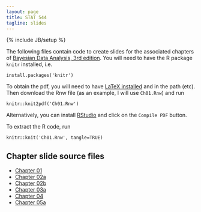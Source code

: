 ```yaml
---
layout: page
title: STAT 544
tagline: slides
---
```

{% include JB/setup %}

The following files contain code to create slides for the associated chapters of [Bayesian Data Analysis, 3rd edition](../textbook.html). You will need to have the R package `knitr` installed, i.e. 

    install.packages('knitr')

To obtain the pdf, you will need to have [LaTeX installed](http://en.wikibooks.org/wiki/LaTeX/Installation) and in the path (etc). Then download the Rnw file (as an example, I will use `Ch01.Rnw`) and run

    knitr::knit2pdf('Ch01.Rnw')

Alternatively, you can install [RStudio](http://www.rstudio.com/) and click on the `Compile PDF` button.

To extract the R code, run 

    knitr::knit('Ch01.Rnw', tangle=TRUE)

## Chapter slide source files

- [Chapter 01](Ch01.Rnw)
- [Chapter 02a](Ch02a.Rnw)
- [Chapter 02b](Ch02b.Rnw)
- [Chapter 03a](Ch03a.Rnw)
- [Chapter 04](Ch04.Rnw)
- [Chapter 05a](Ch05a.Rnw)
